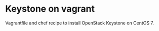 Keystone on vagrant
===================

Vagrantfile and chef recipe to install OpenStack Keystone on CentOS 7.
